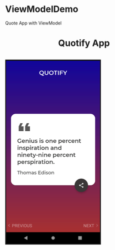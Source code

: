 # ViewModelDemo
Quote App with ViewModel 


<center>
    <h1>Quotify App</h1>
</center>
<br  />
 <td><img src="https://github.com/arpit999/Images/blob/master/Quotify%20App.png" alt="Welcom Image" border=3 width=300></img></th>
